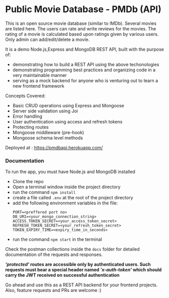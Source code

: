 # Public Movie Database - PMDb (API)

This is an open source movie database (similar to IMDb). Several movies are listed here. The users can rate and write reviews for the movies. The rating of a movie is calculated based upon ratings given by various users.
Only admin can add/edit/delete a movie.

It is a demo Node.js,Express and MongoDB REST API, built with the purpose of:

- demonstrating how to build a REST API using the above techonologies
- demonstrating programming best practices and organizing code in a very maintainable manner
- serving as a mock backend for anyone who is venturing out to learn a new frontend framework

Concepts Covered:

- Basic CRUD operations using Express and Mongoose
- Server side validation using Joi
- Error handling
- User authentication using access and refresh tokens
- Protecting routes
- Mongoose middleware (pre-hook)
- Mongoose schema level methods

Deployed at : https://pmdbapi.herokuapp.com/

### Documentation

To run the app, you must have Node.js and MongoDB installed

- Clone the repo
- Open a terminal window inside the project directory
- run the command `npm install`
- create a file called `.env` at the root of the project directory
- add the following environment variables in the file:
  ```
  PORT=<preffered port no>
  DB_URI=<your_mongo_connection_string>
  ACCESS_TOKEN_SECRET=<your_access_token_secret>
  REFRESH_TOKEN_SECRET=<your_refresh_token_secret>
  TOKEN_EXPIRY_TIME=<expiry_time_in_seconds>
  ```
- run the command `npm start` in the terminal

Check the postman collections inside the `docs` folder for detailed documentation of the requests and responses.

**_'protected'_ routes are accessible only by authenticated users. Such requests must bear a special header named _'x-auth-token'_ which should carry the JWT received on successful authentication**

Go ahead and use this as a REST API backend for your frontend projects.
Also, feature requests and PRs are welcome :)
